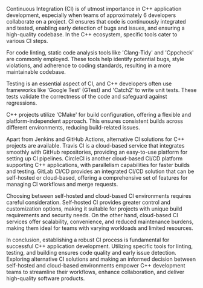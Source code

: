 Continuous Integration (CI) is of utmost importance in C++ application development, especially when teams of approximately 6 developers collaborate on a project. CI ensures that code is continuously integrated and tested, enabling early detection of bugs and issues, and ensuring a high-quality codebase. In the C++ ecosystem, specific tools cater to various CI steps.

For code linting, static code analysis tools like 'Clang-Tidy' and 'Cppcheck' are commonly employed. These tools help identify potential bugs, style violations, and adherence to coding standards, resulting in a more maintainable codebase.

Testing is an essential aspect of CI, and C++ developers often use frameworks like 'Google Test' (GTest) and 'Catch2' to write unit tests. These tests validate the correctness of the code and safeguard against regressions.

C++ projects utilize 'CMake' for build configuration, offering a flexible and platform-independent approach. This ensures consistent builds across different environments, reducing build-related issues.

Apart from Jenkins and GitHub Actions, alternative CI solutions for C++ projects are available. Travis CI is a cloud-based service that integrates smoothly with GitHub repositories, providing an easy-to-use platform for setting up CI pipelines. CircleCI is another cloud-based CI/CD platform supporting C++ applications, with parallelism capabilities for faster builds and testing. GitLab CI/CD provides an integrated CI/CD solution that can be self-hosted or cloud-based, offering a comprehensive set of features for managing CI workflows and merge requests.

Choosing between self-hosted and cloud-based CI environments requires careful consideration. Self-hosted CI provides greater control and customization options, making it suitable for projects with unique build requirements and security needs. On the other hand, cloud-based CI services offer scalability, convenience, and reduced maintenance burdens, making them ideal for teams with varying workloads and limited resources.

In conclusion, establishing a robust CI process is fundamental for successful C++ application development. Utilizing specific tools for linting, testing, and building ensures code quality and early issue detection. Exploring alternative CI solutions and making an informed decision between self-hosted and cloud-based environments empower C++ development teams to streamline their workflows, enhance collaboration, and deliver high-quality software products.